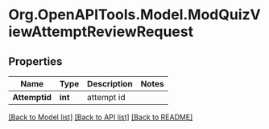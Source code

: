 # Org.OpenAPITools.Model.ModQuizViewAttemptReviewRequest

## Properties

Name | Type | Description | Notes
------------ | ------------- | ------------- | -------------
**Attemptid** | **int** | attempt id | 

[[Back to Model list]](../README.md#documentation-for-models) [[Back to API list]](../README.md#documentation-for-api-endpoints) [[Back to README]](../README.md)

